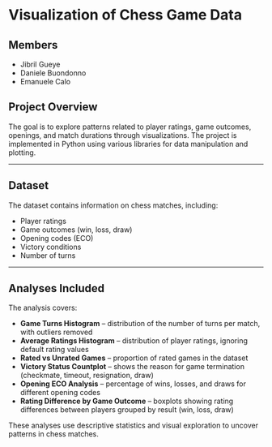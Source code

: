 # Visualization of Chess Game Data

## Members
- Jibril Gueye
- Daniele Buondonno
- Emanuele Calo

## Project Overview

The goal is to explore patterns related to player ratings, game outcomes, openings, and match durations through visualizations.
The project is implemented in Python using various libraries for data manipulation and plotting.

---

## Dataset

The dataset contains information on chess matches, including:
- Player ratings
- Game outcomes (win, loss, draw)
- Opening codes (ECO)
- Victory conditions
- Number of turns

---

## Analyses Included

The analysis covers:

- **Game Turns Histogram** – distribution of the number of turns per match, with outliers removed  
- **Average Ratings Histogram** – distribution of player ratings, ignoring default rating values  
- **Rated vs Unrated Games** – proportion of rated games in the dataset  
- **Victory Status Countplot** – shows the reason for game termination (checkmate, timeout, resignation, draw)  
- **Opening ECO Analysis** – percentage of wins, losses, and draws for different opening codes  
- **Rating Difference by Game Outcome** – boxplots showing rating differences between players grouped by result (win, loss, draw)

These analyses use descriptive statistics and visual exploration to uncover patterns in chess matches.
